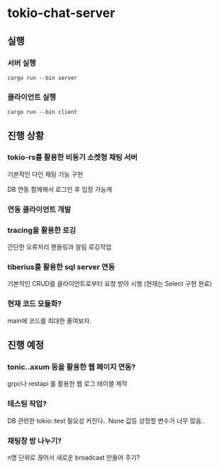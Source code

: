 # tokio-chat-server

## 실행

### 서버 실행

```
cargo run --bin server
```

### 클라이언트 실행

```
cargo run --bin client
```

## 진행 상황

### tokio-rs를 활용한 비동기 소켓형 채팅 서버
기본적인 다인 채팅 기능 구현

DB 연동 함께해서 로그인 후 입장 가능캐

### 연동 클라이언트 개발

### tracing을 활용한 로깅
간단한 오류처리 핸들링과 알림 로깅작업

### tiberius를 활용한 sql server 연동
기본적인 CRUD를 클라이언트로부터 요청 받아 시행 (현재는 Select 구현 완료)

### 현재 코드 모듈화?
main에 코드를 최대한 줄여보자.

## 진행 예정

### tonic..axum 등을 활용한 웹 페이지 연동?
grpc나 restapi 를 활용한 웹 로그 테이블 제작

### 테스팅 작업?
DB 관련한 tokio::test 필요성 커진다..
None 값등 상정할 변수가 너무 많음..

### 채팅창 방 나누기?
n명 단위로 끊어서 새로운 broadcast 만들어 주기?